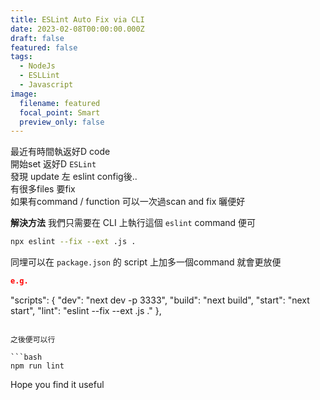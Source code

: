 ```yaml
---
title: ESLint Auto Fix via CLI
date: 2023-02-08T00:00:00.000Z
draft: false
featured: false
tags:
  - NodeJs
  - ESLLint
  - Javascript
image:
  filename: featured
  focal_point: Smart
  preview_only: false
---
```


最近有時間執返好D code  
開始set 返好D `ESLint`  
發現 update 左 eslint config後..  
有很多files 要fix  
如果有command / function 可以一次過scan and fix 曬便好  


**解決方法**
我們只需要在 CLI 上執行這個 `eslint` command 便可    

```bash
npx eslint --fix --ext .js .
```

同埋可以在 `package.json` 的 script 上加多一個command 就會更放便  

```json
e.g.
```
  "scripts": {
    "dev": "next dev -p 3333",
    "build": "next build",
    "start": "next start",
    "lint": "eslint --fix --ext .js ."
  },
```

之後便可以行

```bash
npm run lint
```

Hope you find it useful